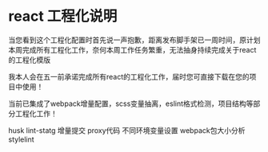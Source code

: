 # react 工程化说明
当您看到这个工程化配置时首先说一声抱歉，距离发布脚手架已一周时间，原计划本周完成所有工程化工作，奈何本周工作任务繁重，无法抽身持续完成关于react的工程化模版

我本人会在五一前承诺完成所有react的工程化工作，届时您可直接下载在您的项目中使用！

当前已集成了webpack增量配置，scss变量抽离，eslint格式检测，项目结构等部分工程化工作！

husk lint-statg 增量提交
proxy代码
不同环境变量设置
webpack包大小分析
stylelint


